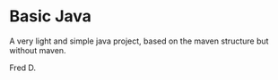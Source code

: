 # Basic Java

A very light and simple java project, based on the maven structure but without maven.

Fred D.
